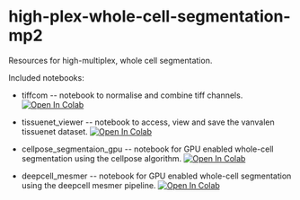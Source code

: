 # high-plex-whole-cell-segmentation-mp2
Resources for high-multiplex, whole cell segmentation.

Included notebooks:
* tiffcom -- notebook to normalise and combine tiff channels. [![Open In Colab](https://colab.research.google.com/assets/colab-badge.svg)](https://colab.research.google.com/github/JoeBlackSci/high-plex-whole-cell-segmentation-mp2/blob/main/notebooks/tiffcom.ipynb)

* tissuenet_viewer -- notebook to access, view and save the vanvalen tissuenet dataset. [![Open In Colab](https://colab.research.google.com/assets/colab-badge.svg)](https://colab.research.google.com/github.com/JoeBlackSci/high-plex-whole-cell-segmentation-mp2/blob/main/notebooks/tissuenet_veiwer.ipynb)

* cellpose_segmentaion_gpu -- notebook for GPU enabled whole-cell segmentation using the cellpose algorithm. [![Open In Colab](https://colab.research.google.com/assets/colab-badge.svg)](https://colab.research.google.com/github/JoeBlackSci/high-plex-whole-cell-segmentation-mp2/blob/main/notebooks/cellpose_segmentaion_gpu.ipynb)

* deepcell_mesmer -- notebook for GPU enabled whole-cell segmentation using the deepcell mesmer pipeline. [![Open In Colab](https://colab.research.google.com/assets/colab-badge.svg)](https://colab.research.google.com/github/JoeBlackSci/high-plex-whole-cell-segmentation-mp2/blob/main/notebooks/deepcell_mesmer_gpu.ipynb)
